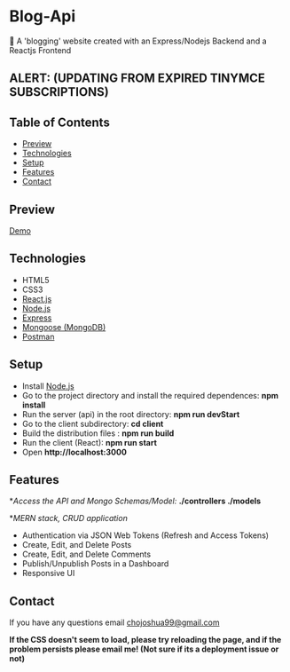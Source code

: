 # Blog-Api

:rainbow: A 'blogging' website created with an Express/Nodejs Backend and a Reactjs Frontend
## ALERT: (UPDATING FROM EXPIRED TINYMCE SUBSCRIPTIONS)

## Table of Contents 

- [Preview](##preview)
- [Technologies](##technologies)
- [Setup](##setup)
- [Features](##features)
- [Contact](##contact)

## Preview

[Demo](https://polar-hamlet-58263.herokuapp.com/)

## Technologies

- HTML5
- CSS3
- [React.js](https://github.com/facebook/react)
- [Node.js](https://github.com/nodejs/node)
- [Express](https://expressjs.com/en/starter/installing.html)
- [Mongoose (MongoDB)](https://github.com/Automattic/mongoose)
- [Postman](https://learning.postman.com/docs/getting-started/introduction/)

## Setup

- Install [Node.js](https://github.com/nodejs/node)
- Go to the project directory and install the required dependences: **npm install**
- Run the server (api) in the root directory: **npm run devStart**
- Go to the client subdirectory: **cd client**
- Build the distribution files : **npm run build**
- Run the client (React): **npm run start**
- Open **http://localhost:3000** 

## Features

**Access the API and Mongo Schemas/Model:* **./controllers ./models**

**MERN stack, CRUD application*

- Authentication via JSON Web Tokens (Refresh and Access Tokens)
- Create, Edit, and Delete Posts
- Create, Edit, and Delete Comments
- Publish/Unpublish Posts in a Dashboard
- Responsive UI

## Contact

If you have any questions email <chojoshua99@gmail.com>

**If the CSS doesn't seem to load, please try reloading the page, and if the problem persists please email me! (Not sure if its a deployment issue or not)**
